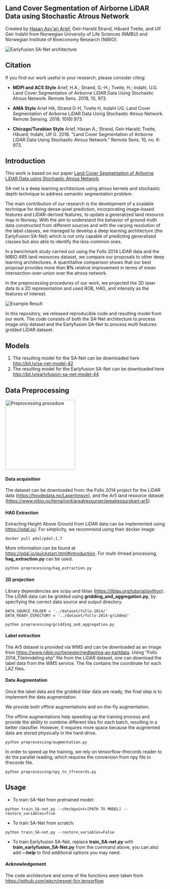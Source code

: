 ## Land Cover Segmentation of Airborne LiDAR Data using Stochastic Atrous Network
Created by <a href="https://linkedin.com/in/hasanasyariarief/">Hasan Asy'ari Arief</a>, Geir-Harald Strand, Håvard Tveite, and Ulf Geir Indahl from Norwegian University of Life Sciences (NMBU) and Norwegian Institute of Bioeconomy Research (NIBIO).

![Earlyfusion SA-Net architecture](https://github.com/hasanari/SA-net/blob/master/images/teaser.png)

## Citation
If you find our work useful in your research, please consider citing:

- **MDPI and ACS Style**
Arief, H.A.; Strand, G.-H.; Tveite, H.; Indahl, U.G. Land Cover Segmentation of Airborne LiDAR Data Using Stochastic Atrous Network. Remote Sens. 2018, 10, 973.

- **AMA Style**
Arief HA, Strand G-H, Tveite H, Indahl UG. Land Cover Segmentation of Airborne LiDAR Data Using Stochastic Atrous Network. Remote Sensing. 2018; 10(6):973.

- **Chicago/Turabian Style**
Arief, Hasan A.; Strand, Geir-Harald; Tveite, Håvard; Indahl, Ulf G. 2018. "Land Cover Segmentation of Airborne LiDAR Data Using Stochastic Atrous Network." Remote Sens. 10, no. 6: 973.

## Introduction
This work is based on our paper <a href="http://www.mdpi.com/2072-4292/10/6/973">Land Cover Segmentation of Airborne LiDAR Data using Stochastic Atrous Network</a>.

SA-net is a deep learning architecture using atrous kernels and stochastic depth technique to address semantic segmentation problem.

The main contribution of our research is the development of a scalable technique for doing dense-pixel prediction, incorporating image-based features and LiDAR-derived features, to update a generalized land resource map in Norway. With the aim to understand the behavior of ground-truth data constructed from different sources and with the varying resolution of the label classes, we managed to develop a deep learning architecture (the EarlyFusion SA-Net) which is not only capable of predicting generalized classes but also able to identify the less-common ones. 

In a benchmark study carried out using the Follo 2014 LiDAR data and the NIBIO AR5 land resources dataset, we compare our proposals to other deep learning architectures. A quantitative comparison shows that our best proposal provides more than **5%** relative improvement in terms of mean intersection-over-union over the atrous network.

In the preprocessing procedures of our work, we projected the 3D laser data to a 2D representation and used RGB, HAG, and intensity as the features of interest.

![Example Result](https://github.com/hasanari/SA-net/blob/master/images/result.png)

In this repository, we released reproducible code and resulting model from our work. The code consists of both the SA-Net architecture to process image only dataset and the Earlyfusion SA-Net to process multi features gridded LiDAR dataset. 

## Models

1. The resulting model for the SA-Net can be downloaded here http://bit.ly/sa-net-model-42
2. The resulting model for the Earlyfusion SA-Net can be downloaded here http://bit.ly/earlyfusion-sa-net-model-44

## Data Preprocessing

<img alt="Preprocessing procedure" src="https://github.com/hasanari/SA-net/blob/master/images/preprocess.png" height="220" >


#### Data acquisition
The dataset can be downloaded from:
the Follo 2014 project for the LiDAR data (https://hoydedata.no/LaserInnsyn), and
the Ar5 land resource dataset (https://www.nibio.no/tema/jord/arealressurser/arealressurskart-ar5).

#### HAG Extraction
Extracting Height Above Ground from LiDAR data can be implemented using https://pdal.io/. For simplicity, we recommend using their docker image:
~~~~
docker pull pdal/pdal:1.7
~~~~
More information can be found at https://pdal.io/quickstart.html#introduction.
For multi-thread processing, **hag_extraction.py** can be used.
~~~~
python preprocessing/hag_extraction.py 
~~~~

#### 2D projection
Library dependencies are scipy and liblas (https://liblas.org/tutorial/python). 
The LiDAR data can be gridded using **gridding_and_aggregation.py**, by specifying the correct data source and output directory.
~~~~
DATA_SOURCE_FOLDER = '../dataset/follo-2014/' 
DATA_READY_DIRECTORY = '../dataset/follo-2014-gridded/'
~~~~
~~~~
python preprocessing/gridding_and_aggregation.py 
~~~~

#### Label extraction
The Ar5 dataset is provided via WMS and can be downloaded as an image from https://www.nibio.no/tjenester/nedlasting-av-kartdata. 
Using "Follo 2014_Tileinndeling.shp" file from the LiDAR dataset, one can download the label data from the WMS service.
The file contains the coordinate for each LAZ files.

#### Data Augmentation
Once the label data and the gridded lidar data are ready, the final step is to implement the data augmentation.

We provide both offline augmentations and on-the-fly augmentation.

The offline augmentations help speeding up the training process and provide the ability to combine different tiles for each batch, resulting in a better classifier. However, it requires more space because the augmented data are stored physically in the hard-drive.
~~~~
python preprocessing/augmentation.py 
~~~~
In order to speed up the training, we rely on tensorflow-tfrecords reader to do the parallel reading, which requires the conversion from npy file to tfrecords file.
~~~~
python preprocessing/npy_to_tfrecords.py 
~~~~

## Usage
- To train SA-Net from pretrained model:
~~~~
python train_SA-net.py --checkpoint=[PATH TO MODEL] --restore_variables=True 
~~~~


- To train SA-Net from scratch:
~~~~
python train_SA-net.py --restore_variables=False 
~~~~

- To train Earlyfusion SA-Net, replace **train_SA-net.py** with **train_earlyfusion_SA-Net.py** from the command above, you can also add **--help** to find additional options you may need.


#### Acknowledgement 
The code architecture and some of the functions were taken from https://github.com/wkcn/resnet-fcn.tensorflow
